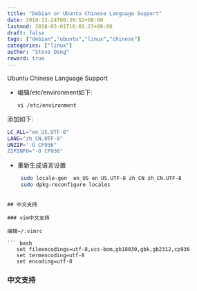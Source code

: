 ```yaml
---
title: "Debian or Ubuntu Chinese Language Support"
date: 2018-12-24T00:39:51+08:00
lastmod: 2018-03-01T16:01:23+08:00
draft: false
tags: ["debian","ubuntu","linux","chinese"]
categories: ["linux"]
author: "Steve Dong"
reward: true
---
```


Ubuntu Chinese Language Support 

* 编辑/etc/environment如下:
  
  ```
  vi /etc/environment
  ```
添加如下:

  ```bash
  LC_ALL="en_US.UTF-8"
  LANG="zh_CN.UTF-8"
  UNZIP='-O CP936"
  ZIPINFO="-O CP936"
```

* 重新生成语言设置 

  ```bash
   sudo locale-gen  en_US en_US.UTF-8 zh_CN zh_CN.UTF-8
   sudo dpkg-reconfigure locales
```

## 中文支持

### vim中文支持

编辑~/.vimrc

``` bash
   set fileencodings=utf-8,ucs-bom,gb18030,gbk,gb2312,cp936
   set termencoding=utf-8
   set encoding=utf-8
```

### 中文支持

